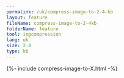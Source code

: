 ```yaml
---
permalink: /uk/compress-image-to-2-4-kb
layout: feature
fileName: compress-image-to-2-4kb
folderName: feature
tool: imgcompression
lang: uk
size: 2.4
type: kb
---
```


{%- include compress-image-to-X.html -%}
